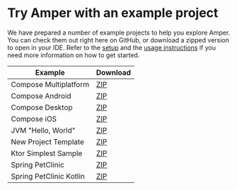 # Try Amper with an example project

We have prepared a number of example projects to help you explore Amper. You can check them out right here on GitHub, 
or download a zipped version to open in your IDE.
Refer to the [setup](../docs/Setup.md) and the [usage instructions](../docs/Usage.md#using-amper-from-the-command-line) if you need more
information on how to get started.

| Example                 | Download                                                                                                                     |
|-------------------------|------------------------------------------------------------------------------------------------------------------------------|
| Compose Multiplatform   | [ZIP](https://hoover.fly.dev/download-zip/repo?user=JetBrains&name=amper&branch=HEAD&path=/examples/compose-multiplatform)   |
| Compose Android         | [ZIP](https://hoover.fly.dev/download-zip/repo?user=JetBrains&name=amper&branch=HEAD&path=/examples/compose-android)         |
| Compose Desktop         | [ZIP](https://hoover.fly.dev/download-zip/repo?user=JetBrains&name=amper&branch=HEAD&path=/examples/compose-desktop)         |
| Compose iOS             | [ZIP](https://hoover.fly.dev/download-zip/repo?user=JetBrains&name=amper&branch=HEAD&path=/examples/compose-ios)             |
| JVM "Hello, World"      | [ZIP](https://hoover.fly.dev/download-zip/repo?user=JetBrains&name=amper&branch=HEAD&path=/examples/jvm)                     |
| New Project Template    | [ZIP](https://hoover.fly.dev/download-zip/repo?user=JetBrains&name=amper&branch=HEAD&path=/examples/new-project-template)    |
| Ktor Simplest Sample    | [ZIP](https://hoover.fly.dev/download-zip/repo?user=JetBrains&name=amper&branch=HEAD&path=/examples/ktor-simplest-sample)    |
| Spring PetClinic        | [ZIP](https://hoover.fly.dev/download-zip/repo?user=JetBrains&name=amper&branch=HEAD&path=/examples/spring-petclinic)        |
| Spring PetClinic Kotlin | [ZIP](https://hoover.fly.dev/download-zip/repo?user=JetBrains&name=amper&branch=HEAD&path=/examples/spring-petclinic-kotlin) |
